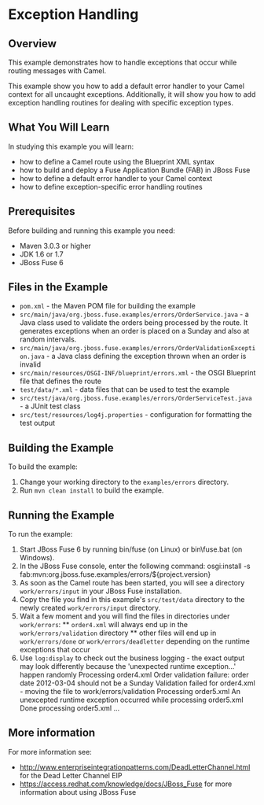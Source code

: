 # Exception Handling

## Overview
This example demonstrates how to handle exceptions that occur while routing messages with Camel.

This example show you how to add a default error handler to your Camel context for all uncaught exceptions. Additionally, it will show you how to add exception handling routines for dealing with specific exception types.

## What You Will Learn
In studying this example you will learn:

* how to define a Camel route using the Blueprint XML syntax
* how to build and deploy a Fuse Application Bundle (FAB) in JBoss Fuse
* how to define a default error handler to your Camel context
* how to define exception-specific error handling routines

## Prerequisites
Before building and running this example you need:

* Maven 3.0.3 or higher
* JDK 1.6 or 1.7
* JBoss Fuse 6

## Files in the Example
* `pom.xml` - the Maven POM file for building the example
* `src/main/java/org.jboss.fuse.examples/errors/OrderService.java` - a Java class used to validate the orders being processed by the route. It generates exceptions when an order is placed on a Sunday and also at random intervals.
* `src/main/java/org.jboss.fuse.examples/errors/OrderValidationException.java` - a Java class defining the exception thrown when an order is invalid
* `src/main/resources/OSGI-INF/blueprint/errors.xml` - the OSGI Blueprint file that defines the route
* `test/data/*.xml` - data files that can be used to test the example
* `src/test/java/org.jboss.fuse.examples/errors/OrderServiceTest.java` - a JUnit test class
* `src/test/resources/log4j.properties` - configuration for formatting the test output

## Building the Example
To build the example:

1. Change your working directory to the `examples/errors` directory.
2. Run `mvn clean install` to build the example.

## Running the Example
To run the example:

1. Start JBoss Fuse 6 by running bin/fuse (on Linux) or bin\fuse.bat (on Windows).
2. In the JBoss Fuse console, enter the following command:
        osgi:install -s fab:mvn:org.jboss.fuse.examples/errors/${project.version}
3. As soon as the Camel route has been started, you will see a directory `work/errors/input` in your JBoss Fuse installation.
4. Copy the file you find in this example's `src/test/data` directory to the newly created `work/errors/input` directory.
5. Wait a few moment and you will find the files in directories under `work/errors`:
** `order4.xml` will always end up in the `work/errors/validation` directory
** other files will end up in `work/errors/done` or `work/errors/deadletter` depending on the runtime exceptions that occur
6. Use `log:display` to check out the business logging - the exact output may look differently because the 'unexpected runtime exception...' happen randomly
        Processing order4.xml
        Order validation failure: order date 2012-03-04 should not be a Sunday
        Validation failed for order4.xml - moving the file to work/errors/validation
        Processing order5.xml
        An unexcepted runtime exception occurred while processing order5.xml
        Done processing order5.xml
        ...

## More information
For more information see:

* http://www.enterpriseintegrationpatterns.com/DeadLetterChannel.html for the Dead Letter Channel EIP
* https://access.redhat.com/knowledge/docs/JBoss_Fuse for more information about using JBoss Fuse
